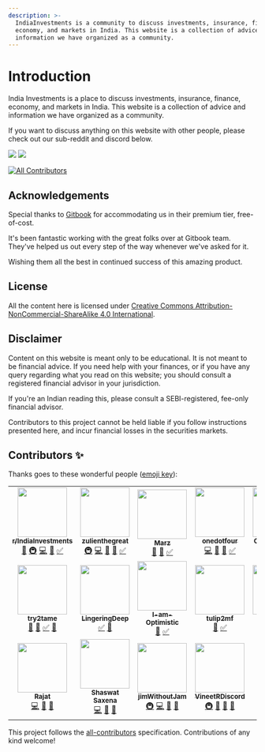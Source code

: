 ```yaml
---
description: >-
  IndiaInvestments is a community to discuss investments, insurance, finance,
  economy, and markets in India. This website is a collection of advice and
  information we have organized as a community.
---
```


# Introduction

India Investments is a place to discuss investments, insurance, finance, economy, and markets in India. This website is a collection of advice and information we have organized as a community.

If you want to discuss anything on this website with other people, please check out our sub-reddit and discord below.

[![](https://img.shields.io/reddit/subreddit-subscribers/indiainvestments?style=social)](https://reddit.com/r/indiainvestments) [![](https://img.shields.io/discord/546638391127572500)](https://discord.gg/hqBNg4u)

<!-- ALL-CONTRIBUTORS-BADGE:START - Do not remove or modify this section -->
[![All Contributors](https://img.shields.io/badge/all_contributors-18-orange.svg?style=flat-square)](#contributors-)
<!-- ALL-CONTRIBUTORS-BADGE:END -->

## Acknowledgements

Special thanks to [Gitbook](https://www.gitbook.com/) for accommodating us in their premium tier, free-of-cost.  
  
It's been fantastic working with the great folks over at Gitbook team. They've helped us out every step of the way whenever we've asked for it.   
  
Wishing them all the best in continued success of this amazing product.

## License

All the content here is licensed under [Creative Commons Attribution-NonCommercial-ShareAlike 4.0 International](https://creativecommons.org/licenses/by/4.0/).

## Disclaimer

Content on this website is meant only to be educational. It is not meant to be financial advice. If you need help with your finances, or if you have any query regarding what you read on this website; you should consult a registered financial advisor in your jurisdiction.  
  
If you're an Indian reading this, please consult a SEBI-registered, fee-only financial advisor.  
  
Contributors to this project cannot be held liable if you follow instructions presented here, and incur financial losses in the securities markets.  





## Contributors ✨

Thanks goes to these wonderful people ([emoji key](https://allcontributors.org/docs/en/emoji-key)):

<!-- ALL-CONTRIBUTORS-LIST:START - Do not remove or modify this section -->
<!-- prettier-ignore-start -->
<!-- markdownlint-disable -->
<table>
  <tr>
    <td align="center"><a href="https://reddit.com/r/IndiaInvestments"><img src="https://avatars.githubusercontent.com/u/36945608?v=4?s=100" width="100px;" alt=""/><br /><sub><b>r/IndiaInvestments</b></sub></a><br /><a href="https://github.com/indiainvestments/content/commits?author=indiainvestments" title="Documentation">📖</a> <a href="#infra-indiainvestments" title="Infrastructure (Hosting, Build-Tools, etc)">🚇</a> <a href="https://github.com/indiainvestments/content/commits?author=indiainvestments" title="Code">💻</a> <a href="https://github.com/indiainvestments/content/pulls?q=is%3Apr+reviewed-by%3Aindiainvestments" title="Reviewed Pull Requests">👀</a> <a href="#tutorial-indiainvestments" title="Tutorials">✅</a></td>
    <td align="center"><a href="https://github.com/zulienthegreat"><img src="https://avatars.githubusercontent.com/u/78473984?v=4?s=100" width="100px;" alt=""/><br /><sub><b>zulienthegreat</b></sub></a><br /><a href="#infra-zulienthegreat" title="Infrastructure (Hosting, Build-Tools, etc)">🚇</a> <a href="https://github.com/indiainvestments/content/commits?author=zulienthegreat" title="Code">💻</a> <a href="https://github.com/indiainvestments/content/commits?author=zulienthegreat" title="Documentation">📖</a> <a href="https://github.com/indiainvestments/content/pulls?q=is%3Apr+reviewed-by%3Azulienthegreat" title="Reviewed Pull Requests">👀</a> <a href="#tutorial-zulienthegreat" title="Tutorials">✅</a></td>
    <td align="center"><a href="https://github.com/Itsmarzil"><img src="https://avatars.githubusercontent.com/u/78316021?v=4?s=100" width="100px;" alt=""/><br /><sub><b>Marz</b></sub></a><br /><a href="https://github.com/indiainvestments/content/commits?author=Itsmarzil" title="Documentation">📖</a> <a href="https://github.com/indiainvestments/content/pulls?q=is%3Apr+reviewed-by%3AItsmarzil" title="Reviewed Pull Requests">👀</a> <a href="#tutorial-Itsmarzil" title="Tutorials">✅</a></td>
    <td align="center"><a href="https://github.com/onedotfour"><img src="https://avatars.githubusercontent.com/u/78316140?v=4?s=100" width="100px;" alt=""/><br /><sub><b>onedotfour</b></sub></a><br /><a href="https://github.com/indiainvestments/content/commits?author=onedotfour" title="Code">💻</a> <a href="https://github.com/indiainvestments/content/commits?author=onedotfour" title="Documentation">📖</a> <a href="https://github.com/indiainvestments/content/pulls?q=is%3Apr+reviewed-by%3Aonedotfour" title="Reviewed Pull Requests">👀</a> <a href="#tutorial-onedotfour" title="Tutorials">✅</a></td>
    <td align="center"><a href="https://github.com/Cephalopterus"><img src="https://avatars.githubusercontent.com/u/66165136?v=4?s=100" width="100px;" alt=""/><br /><sub><b>Cephalopterus</b></sub></a><br /><a href="https://github.com/indiainvestments/content/commits?author=Cephalopterus" title="Code">💻</a> <a href="https://github.com/indiainvestments/content/commits?author=Cephalopterus" title="Documentation">📖</a> <a href="https://github.com/indiainvestments/content/pulls?q=is%3Apr+reviewed-by%3ACephalopterus" title="Reviewed Pull Requests">👀</a> <a href="#tutorial-Cephalopterus" title="Tutorials">✅</a></td>
    <td align="center"><a href="https://github.com/crimelabs786"><img src="https://avatars.githubusercontent.com/u/56079307?v=4?s=100" width="100px;" alt=""/><br /><sub><b>crimelabs786</b></sub></a><br /><a href="#infra-crimelabs786" title="Infrastructure (Hosting, Build-Tools, etc)">🚇</a> <a href="https://github.com/indiainvestments/content/commits?author=crimelabs786" title="Code">💻</a> <a href="https://github.com/indiainvestments/content/commits?author=crimelabs786" title="Documentation">📖</a> <a href="https://github.com/indiainvestments/content/pulls?q=is%3Apr+reviewed-by%3Acrimelabs786" title="Reviewed Pull Requests">👀</a> <a href="#tutorial-crimelabs786" title="Tutorials">✅</a> <a href="#question-crimelabs786" title="Answering Questions">💬</a></td>
    <td align="center"><a href="https://github.com/reo-sam"><img src="https://avatars.githubusercontent.com/u/36949552?v=4?s=100" width="100px;" alt=""/><br /><sub><b>reo-sam</b></sub></a><br /><a href="https://github.com/indiainvestments/content/commits?author=reo-sam" title="Code">💻</a> <a href="https://github.com/indiainvestments/content/commits?author=reo-sam" title="Documentation">📖</a> <a href="https://github.com/indiainvestments/content/pulls?q=is%3Apr+reviewed-by%3Areo-sam" title="Reviewed Pull Requests">👀</a> <a href="#tutorial-reo-sam" title="Tutorials">✅</a> <a href="#question-reo-sam" title="Answering Questions">💬</a></td>
  </tr>
  <tr>
    <td align="center"><a href="https://github.com/try2tame"><img src="https://avatars.githubusercontent.com/u/78716242?v=4?s=100" width="100px;" alt=""/><br /><sub><b>try2tame</b></sub></a><br /><a href="https://github.com/indiainvestments/content/commits?author=try2tame" title="Documentation">📖</a> <a href="https://github.com/indiainvestments/content/pulls?q=is%3Apr+reviewed-by%3Atry2tame" title="Reviewed Pull Requests">👀</a> <a href="#tutorial-try2tame" title="Tutorials">✅</a> <a href="#question-try2tame" title="Answering Questions">💬</a></td>
    <td align="center"><a href="https://github.com/LingeringDeep"><img src="https://avatars.githubusercontent.com/u/78742827?v=4?s=100" width="100px;" alt=""/><br /><sub><b>LingeringDeep</b></sub></a><br /><a href="#tutorial-LingeringDeep" title="Tutorials">✅</a> <a href="#question-LingeringDeep" title="Answering Questions">💬</a></td>
    <td align="center"><a href="https://github.com/I-am-Optimistic"><img src="https://avatars.githubusercontent.com/u/67626554?v=4?s=100" width="100px;" alt=""/><br /><sub><b>I-am-Optimistic</b></sub></a><br /><a href="https://github.com/indiainvestments/content/commits?author=I-am-Optimistic" title="Documentation">📖</a> <a href="#tutorial-I-am-Optimistic" title="Tutorials">✅</a></td>
    <td align="center"><a href="https://github.com/Tulip2MF"><img src="https://avatars.githubusercontent.com/u/78700380?v=4?s=100" width="100px;" alt=""/><br /><sub><b>tulip2mf</b></sub></a><br /><a href="https://github.com/indiainvestments/content/commits?author=tulip2mf" title="Documentation">📖</a> <a href="#tutorial-tulip2mf" title="Tutorials">✅</a></td>
    <td align="center"><a href="https://github.com/villageindian"><img src="https://avatars.githubusercontent.com/u/78730706?v=4?s=100" width="100px;" alt=""/><br /><sub><b>villageindian</b></sub></a><br /><a href="https://github.com/indiainvestments/content/commits?author=villageindian" title="Documentation">📖</a> <a href="#tutorial-villageindian" title="Tutorials">✅</a> <a href="https://github.com/indiainvestments/content/pulls?q=is%3Apr+reviewed-by%3Avillageindian" title="Reviewed Pull Requests">👀</a> <a href="#question-villageindian" title="Answering Questions">💬</a></td>
    <td align="center"><a href="https://github.com/namasteOriginally"><img src="https://avatars.githubusercontent.com/u/78691162?v=4?s=100" width="100px;" alt=""/><br /><sub><b>namasteOriginally</b></sub></a><br /><a href="https://github.com/indiainvestments/content/commits?author=namasteOriginally" title="Code">💻</a> <a href="#tutorial-namasteOriginally" title="Tutorials">✅</a> <a href="https://github.com/indiainvestments/content/pulls?q=is%3Apr+reviewed-by%3AnamasteOriginally" title="Reviewed Pull Requests">👀</a> <a href="#question-namasteOriginally" title="Answering Questions">💬</a></td>
    <td align="center"><a href="https://github.com/shryzel"><img src="https://avatars.githubusercontent.com/u/49168010?v=4?s=100" width="100px;" alt=""/><br /><sub><b>shryzel</b></sub></a><br /><a href="https://github.com/indiainvestments/content/commits?author=shryzel" title="Documentation">📖</a> <a href="#tutorial-shryzel" title="Tutorials">✅</a> <a href="https://github.com/indiainvestments/content/pulls?q=is%3Apr+reviewed-by%3Ashryzel" title="Reviewed Pull Requests">👀</a></td>
  </tr>
  <tr>
    <td align="center"><a href="https://github.com/rajatdhoot123"><img src="https://avatars.githubusercontent.com/u/18528826?v=4?s=100" width="100px;" alt=""/><br /><sub><b>Rajat</b></sub></a><br /><a href="https://github.com/indiainvestments/content/commits?author=rajatdhoot123" title="Code">💻</a> <a href="https://github.com/indiainvestments/content/pulls?q=is%3Apr+reviewed-by%3Arajatdhoot123" title="Reviewed Pull Requests">👀</a> <a href="#question-rajatdhoot123" title="Answering Questions">💬</a></td>
    <td align="center"><a href="https://infilimits.com"><img src="https://avatars.githubusercontent.com/u/12628996?v=4?s=100" width="100px;" alt=""/><br /><sub><b>Shaswat Saxena</b></sub></a><br /><a href="https://github.com/indiainvestments/content/commits?author=shaswatsaxena" title="Code">💻</a> <a href="https://github.com/indiainvestments/content/pulls?q=is%3Apr+reviewed-by%3Ashaswatsaxena" title="Reviewed Pull Requests">👀</a> <a href="#question-shaswatsaxena" title="Answering Questions">💬</a></td>
    <td align="center"><a href="https://github.com/JimWithoutJam"><img src="https://avatars.githubusercontent.com/u/78673642?v=4?s=100" width="100px;" alt=""/><br /><sub><b>jimWithoutJam</b></sub></a><br /><a href="#infra-jimWithoutJam" title="Infrastructure (Hosting, Build-Tools, etc)">🚇</a> <a href="https://github.com/indiainvestments/content/commits?author=jimWithoutJam" title="Code">💻</a> <a href="https://github.com/indiainvestments/content/pulls?q=is%3Apr+reviewed-by%3AjimWithoutJam" title="Reviewed Pull Requests">👀</a> <a href="#question-jimWithoutJam" title="Answering Questions">💬</a></td>
    <td align="center"><a href="https://github.com/VineetRDiscord"><img src="https://avatars.githubusercontent.com/u/48187416?v=4?s=100" width="100px;" alt=""/><br /><sub><b>VineetRDiscord</b></sub></a><br /><a href="#infra-VineetRDiscord" title="Infrastructure (Hosting, Build-Tools, etc)">🚇</a> <a href="#business-VineetRDiscord" title="Business development">💼</a> <a href="https://github.com/indiainvestments/content/pulls?q=is%3Apr+reviewed-by%3AVineetRDiscord" title="Reviewed Pull Requests">👀</a> <a href="#question-VineetRDiscord" title="Answering Questions">💬</a></td>
  </tr>
</table>

<!-- markdownlint-restore -->
<!-- prettier-ignore-end -->

<!-- ALL-CONTRIBUTORS-LIST:END -->

This project follows the [all-contributors](https://github.com/all-contributors/all-contributors) specification. Contributions of any kind welcome!
